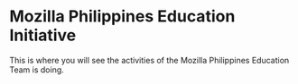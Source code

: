 # Mozilla Philippines Education Initiative
This is where you will see the activities of the Mozilla Philippines Education Team is doing.
